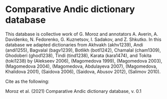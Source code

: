 # Comparative Andic dictionary database

This database is collective work of G. Moroz and annotators  A. Averin, A. Davidenko, N. Fedorenko, G. Kuznetsov, I. Sadakov,  and Z. Shkutko. In this database we adapted dictionaries from Akhvakh (akhv1239), Andi (andi1255), Bagvalal (bagv1239), Botlikh (botl1242), Chamalal (cham1309), Ghodoberi (ghod1238), Tindi (tind1238), Karata (kara1474), and Tokita (toki1238) by
(Alekseev 2006), (Magomedova 1999), (Magomedova 2003), (Magomedova 2004),  (Magomedova, Abdulayeva 2007), (Magomedova, Khalidova 2001), (Saidova 2006), (Saidova, Abusov 2012), (Salimov 2010).

Cite as the following:

Moroz et al. (2021) Comparative Andic dictionary database, v. 0.1